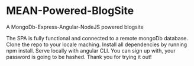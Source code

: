 # MEAN-Powered-BlogSite
A MongoDb-Express-Angular-NodeJS powered blogsite

The SPA is fully functional and connected to a remote mongoDb database.
Clone the repo to your locale maching. Install all dependencies by running npm install. 
Serve locally with angular CLI. You can sign up with, your password is going to be hashed. 
Thank you for trying it out!
